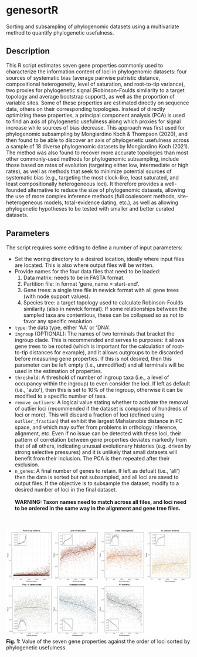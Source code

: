 # genesortR
Sorting and subsampling of phylogenomic datasets using a multivariate method to quantify phylogenetic usefulness.

## Description
This R script estimates seven gene properties commonly used to characterize the information content of loci in phylogenomic datasets: four sources of systematic bias (average pairwise patristic distance, compositional heterogeneity, level of saturation, and root-to-tip variance), two proxies for phylogenetic signal (Robinson-Foulds similarity to a target topology and average bootstrap support), as well as the proportion of variable sites. Some of these properties are estimated directly on sequence data, others on their corresponding topologies. Instead of directly optimizing these properties, a principal component analysis (PCA) is used to find an axis of phylogenetic usefulness along which proxies for signal increase while sources of bias decrease.
This approach was first used for phylogenomic subsampling by Mongiardino Koch & Thompson (2020), and then found to be able to discover an axis of phylogenetic usefulness across a sample of 18 diverse phylogenomic datasets by Mongiardino Koch (2021). The method was also found to recover more accurate topologies than most other commonly-used methods for phylogenomic subsampling, include those based on rates of evolution (targeting either low, intermediate or high rates), as well as methods that seek to minimize potential sources of systematic bias (e.g., targeting the most clock-like, least saturated, and least compositionally heterogeneous loci). It therefore provides a well-founded alternative to reduce the size of phylogenomic datasets, allowing the use of more complex inference methods (full coalescent methods, site-heterogeneous models, total-evidence dating, etc.), as well as allowing phylogenetic hypotheses to be tested with smaller and better curated datasets.

## Parameters
The script requires some editing to define a number of input parameters:
* Set the woring directory to a desired location, ideally where input files are located. This is also where output files will be written.
* Provide names for the four data files that need to be loaded:
  1. Data matrix: needs to be in FASTA format.
  2. Partition file: in format 'gene_name = start-end'.
  3. Gene trees: a single tree file in newick format with all gene trees (with node support values).
  4. Species tree: a target topology used to calculate Robinson-Foulds similarity (also in newick format). If some relationships between the sampled taxa are contentious, these can be collapsed so as not to favor any specific resolution.
* ```type```: the data type, either 'AA' or 'DNA'.
* ```ingroup``` (OPTIONAL): The names of two terminals that bracket the ingroup clade. This is recommended and serves to purposes: it allows gene trees to be rooted (which is important for the calculation of root-to-tip distances for example), and it allows outgroups to be discarded before measuring gene properties. If this is not desired, then this parameter can be left empty (i.e., unmodified) and all terminals will be used in the estimation of properties.
* ```threshold```: A threshold of number of ingroup taxa (i.e., a level of occupancy within the ingroup) to even consider the loci. If left as default (i.e., 'auto'), then this is set to 10% of the ingroup, otherwise it can be modified to a specific number of taxa.
* ```remove_outliers```: A logical value stating whether to activate the removal of outlier loci (recommended if the dataset is composed of hundreds of loci or more). This will discard a fraction of loci (defined using ```outlier_fraction```) that exhibit the largest Mahalanobis distance in PC space, and which may suffer from problems in orthology inference, alignment, etc. Even if no issue can be detected with these loci, their pattern of correlation between gene properties deviates markedly from that of all others, indicating unusual evolutionary histories (e.g. driven by strong selective pressures) and it is unlikely that small datasets will benefit from their inclusion. The PCA is then repeated after their exclusion.
* ```n_genes```: A final number of genes to retain. If left as defualt (i.e., 'all') then the data is sorted but not subsampled, and all loci are saved to output files. If the objective is to subsample the dataset, modify to a desired number of loci in the final dataset.<br/><br/>
**WARNING: Taxon names need to match across all files, and loci need to be ordered in the same way in the alignment and gene tree files.**
<br/><br/><br/>

![sorting_example](https://github.com/mongiardino/genesortR/blob/main/images/sorting_example.jpeg)
**Fig. 1:** Value of the seven gene properties against the order of loci sorted by phylogenetic usefulness.
